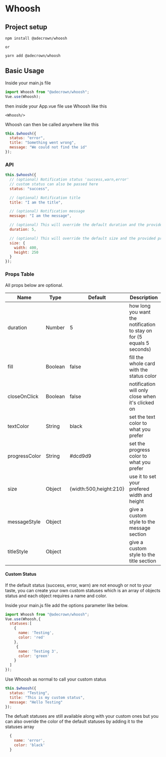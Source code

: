 # Whoosh

## Project setup

```
npm install @adecrown/whoosh

or

yarn add @adecrown/whoosh
```

## Basic Usage

Inside your main.js file

```javascript
import Whoosh from "@adecrown/whoosh";
Vue.use(Whoosh);
```

then inside your App.vue file use Whoosh like this

```
<Whoosh/>
```

Whoosh can then be called anywhere like this

```javascript
this.$whoosh({
  status: "error",
  title: "Something went wrong",
  message: "We could not find the id"
});
```

### API

```javascript
this.$whoosh({
  // (optional) Notification status 'success,warn,error'
  // custom status can also be passed here
  status: "success",

  // (optional) Notification title
  title: "I am the title",

  // (optional) Notification message
  message: "I am the message",

  // (optional) This will override the default duration and the provided prop duration
  duration: 5,

  // (optional) This will override the default size and the provided prop size
  size: {
    width: 400,
    height: 250
  }
});
```

### Props Table

All props below are optional.

| Name          | Type    | Default                | Description                                                            |
| ------------- | ------- | ---------------------- | ---------------------------------------------------------------------- |
| duration      | Number  | 5                      | how long you want the notification to stay on for (5 equals 5 seconds) |
| fill          | Boolean | false                  | fill the whole card with the status color                              |
| closeOnClick  | Boolean | false                  | notification will only close when it's clicked on                      |
| textColor     | String  | black                  | set the text color to what you prefer                                  |
| progressColor | String  | #dcd9d9                | set the progress color to what you prefer                              |
| size          | Object  | {width:500,height:210} | use it to set your prefered width and height                           |
| messageStyle  | Object  |                        | give a custom style to the message section                             |
| titleStyle    | Object  |                        | give a custom style to the title section                               |



#### Custom Status
If the default status (success, error, warn) are not enough or not to your taste, you can create your own custom statuses which is an array of objects status and each object requires a name and color.

  Inside your main.js file add the options parameter like below.

  ```javascript
  import Whoosh from "@adecrown/whoosh";
  Vue.use(Whoosh,{
    statuses:[
      {
        name: 'Testing',
        color: 'red'
      },
       {
        name: 'Testing 3',
        color: 'green'
      }
    ]
  });
  ```
  Use Whoosh as normal to call your custom status
  ```javascript
  this.$whoosh({
    status: "Testing",
    title: "This is my custom status",
    message: "Hello Testing"
  });
```
 The defualt statuses are still available along with your custom ones but you can also overide the color of the default statuses by adding it to the statuses array
```javascript
  {
    name: 'error',
    color: 'black'
  }
```

